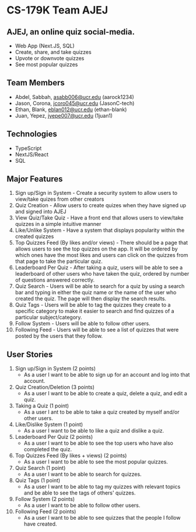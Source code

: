 # CS-179K Team AJEJ

## AJEJ, an online quiz social-media.

-   Web App (Next.JS, SQL)
-   Create, share, and take quizzes
-   Upvote or downvote quizzes
-   See most popular quizzes

## Team Members

-   Abdel, Sabbah, asabb006@ucr.edu (aarock1234)
-   Jason, Corona, jcoro045@ucr.edu (JasonC-tech)
-   Ethan, Blank, eblan012@ucr.edu (ethan-blank)
-   Juan, Yepez, jyepe007@ucr.edu (1juan1)

## Technologies

-   TypeScript
-   NextJS/React
-   SQL

## Major Features

1. Sign up/Sign in System - Create a security system to allow users to view/take quizes from other creators
2. Quiz Creation - Allow users to create quizes when they have signed up and signed into AJEJ
3. View Quiz/Take Quiz - Have a front end that allows users to view/take quizzes in a simple intuitive manner
4. Like/Unlike System - Have a system that displays popularity within the created quizzes
5. Top Quizzes Feed (By likes and/or views) - There should be a page that allows users to see the top quizzes on the app.  It will be ordered by which ones have the most likes and users can click on the quizzes from that page to take the particular quiz.
6. Leaderboard Per Quiz - After taking a quiz, users will be able to see a leaderboard of other users who have taken the quiz, ordered by number of questions answered correctly.
7. Quiz Search - Users will be able to search for a quiz by using a search bar and typing in either the quiz name or the name of the user who created the quiz.  The page will then display the search results.
8. Quiz Tags - Users will be able to tag the quizzes they create to a specific category to make it easier to search and find quizzes of a particular subject/category.
9. Follow System - Users will be able to follow other users.
10. Following Feed - Users will be able to see a list of quizzes that were posted by the users that they follow.


## User Stories

1. Sign up/Sign in System (2 points)
    - As a user I want to be able to sign up for an account and log into that account.
2. Quiz Creation/Deletion (3 points)
    - As a user I want to be able to create a quiz, delete a quiz, and edit a quiz.
3. Taking a Quiz (1 point)
     - As a user I ant to be able to take a quiz created by myself and/or other users.
4. Like/Dislike System (1 point)
    - As a user I want to be able to like a quiz and dislike a quiz.
5. Leaderboard Per Quiz (2 points)
    - As a user I want to be able to see the top users who have also completed the quiz.
6. Top Quizzes Feed (By likes + views) (2 points)
    - As a user I want to be able to see the most popular quizzes.
7. Quiz Search (1 point)
    - As a user I want to be able to search for quizzes.
8. Quiz Tags (1 point)
    - As a user I want to be able to tag my quizzes with relevant topics and be able to see the tags of others' quizzes.
9. Follow System (2 points)
    - As a user I want to be able to follow other users.
10. Following Feed (2 points)
    - As a user I want to be able to see quizzes that the people I follow have created.
